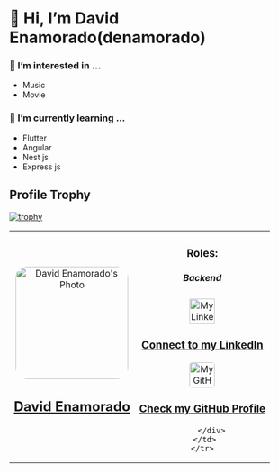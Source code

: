 # 👋 Hi, I’m David Enamorado(denamorado)
### 👀 I’m interested in ...
- Music
- Movie
### 🌱 I’m currently learning ...
- Flutter
- Angular
- Nest js
- Express js

## Profile Trophy
[![trophy](https://github-profile-trophy.vercel.app/?username=turyfay&row=1&column=4&theme=dracula)](https://github.com/ryo-ma/github-profile-trophy)


<table style="width:100%">
 
   
  
  <tr>
    <td>
        <div align="center">
            <a href="https://github.com/Turyfay" target="_blank" rel="author">
                <img src="https://avatars2.githubusercontent.com/u/39543882?s=460&v=4" style="border-radius: 10%; min-width: 100px;" alt="David Enamorado's Photo" width="200px">
            </a>
            <h2>
                <a href="https://github.com/Turyfay" target="_blank" rel="author">
                    David Enamorado
                </a>
            </h2>
        </div>
    </td>
    <td>
        <div align="center">
            <h3>Roles: </h3>
            <h5>Backend</h5>
             <a href="https://www.linkedin.com/in/denamorado/" target="_blank" rel="author">
                  <img src="https://img.icons8.com/color/48/000000/linkedin.png" alt="My Linkedin" height="45px">
                  <h3>
                      Connect to my LinkedIn
                  </h3>
              </a>
            <a href="https://github.com/Turyfay" target="_blank" rel="author">
                <img src="https://img.icons8.com/color/48/000000/github--v1.png" 
                style="border-radius: 10%" alt="My GitHub" height="45px"
              >
                <h3>
                    Check my GitHub Profile
                </h3>
            </a>
          
        </div>
     </td>
    </tr>
 

</table> 
